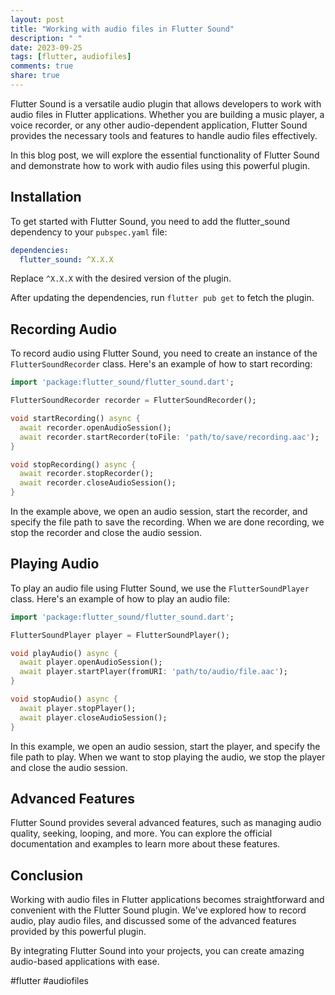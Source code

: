 ```yaml
---
layout: post
title: "Working with audio files in Flutter Sound"
description: " "
date: 2023-09-25
tags: [flutter, audiofiles]
comments: true
share: true
---
```


Flutter Sound is a versatile audio plugin that allows developers to work with audio files in Flutter applications. Whether you are building a music player, a voice recorder, or any other audio-dependent application, Flutter Sound provides the necessary tools and features to handle audio files effectively.

In this blog post, we will explore the essential functionality of Flutter Sound and demonstrate how to work with audio files using this powerful plugin.

## Installation

To get started with Flutter Sound, you need to add the flutter_sound dependency to your `pubspec.yaml` file:

```yaml
dependencies:
  flutter_sound: ^X.X.X
```

Replace `^X.X.X` with the desired version of the plugin.

After updating the dependencies, run `flutter pub get` to fetch the plugin.

## Recording Audio

To record audio using Flutter Sound, you need to create an instance of the `FlutterSoundRecorder` class. Here's an example of how to start recording:

```dart
import 'package:flutter_sound/flutter_sound.dart';

FlutterSoundRecorder recorder = FlutterSoundRecorder();

void startRecording() async {
  await recorder.openAudioSession();
  await recorder.startRecorder(toFile: 'path/to/save/recording.aac');
}

void stopRecording() async {
  await recorder.stopRecorder();
  await recorder.closeAudioSession();
}
```

In the example above, we open an audio session, start the recorder, and specify the file path to save the recording. When we are done recording, we stop the recorder and close the audio session.

## Playing Audio

To play an audio file using Flutter Sound, we use the `FlutterSoundPlayer` class. Here's an example of how to play an audio file:

```dart
import 'package:flutter_sound/flutter_sound.dart';

FlutterSoundPlayer player = FlutterSoundPlayer();

void playAudio() async {
  await player.openAudioSession();
  await player.startPlayer(fromURI: 'path/to/audio/file.aac');
}

void stopAudio() async {
  await player.stopPlayer();
  await player.closeAudioSession();
}
```

In this example, we open an audio session, start the player, and specify the file path to play. When we want to stop playing the audio, we stop the player and close the audio session.

## Advanced Features

Flutter Sound provides several advanced features, such as managing audio quality, seeking, looping, and more. You can explore the official documentation and examples to learn more about these features.

## Conclusion

Working with audio files in Flutter applications becomes straightforward and convenient with the Flutter Sound plugin. We've explored how to record audio, play audio files, and discussed some of the advanced features provided by this powerful plugin.

By integrating Flutter Sound into your projects, you can create amazing audio-based applications with ease.

#flutter #audiofiles